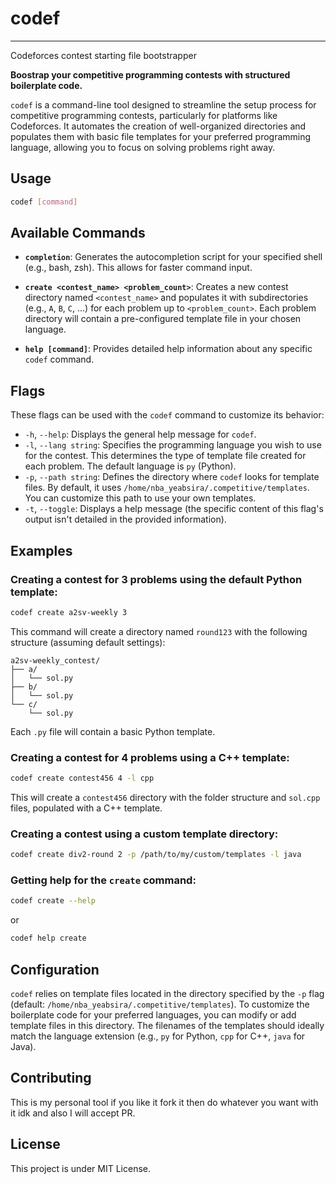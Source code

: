 # codef
----
Codeforces contest starting file bootstrapper

**Boostrap your competitive programming contests with structured boilerplate code.**

`codef` is a command-line tool designed to streamline the setup process for competitive programming contests, particularly for platforms like Codeforces. It automates the creation of well-organized directories and populates them with basic file templates for your preferred programming language, allowing you to focus on solving problems right away.

## Usage

``` bash
codef [command]
```

## Available Commands

* **`completion`**: Generates the autocompletion script for your specified shell (e.g., bash, zsh). This allows for faster command input.

* **`create <contest_name> <problem_count>`**: Creates a new contest directory named `<contest_name>` and populates it with subdirectories (e.g., `A`, `B`, `C`, ...) for each problem up to `<problem_count>`. Each problem directory will contain a pre-configured template file in your chosen language.

* **`help [command]`**: Provides detailed help information about any specific `codef` command.

## Flags

These flags can be used with the `codef` command to customize its behavior:

* `-h`, `--help`: Displays the general help message for `codef`.
* `-l`, `--lang string`: Specifies the programming language you wish to use for the contest. This determines the type of template file created for each problem. The default language is `py` (Python).
* `-p`, `--path string`: Defines the directory where `codef` looks for template files. By default, it uses `/home/nba_yeabsira/.competitive/templates`. You can customize this path to use your own templates.
* `-t`, `--toggle`: Displays a help message (the specific content of this flag's output isn't detailed in the provided information).

## Examples

### Creating a contest for 3 problems using the default Python template:

```bash
codef create a2sv-weekly 3
```

This command will create a directory named `round123` with the following structure (assuming default settings):

```
a2sv-weekly_contest/
├── a/
│   └── sol.py
├── b/
│   └── sol.py
└── c/
    └── sol.py
```

Each `.py` file will contain a basic Python template.

### Creating a contest for 4 problems using a C++ template:

```bash
codef create contest456 4 -l cpp
```

This will create a `contest456` directory with the folder structure and `sol.cpp` files, populated with a C++ template.

### Creating a contest using a custom template directory:

```bash
codef create div2-round 2 -p /path/to/my/custom/templates -l java
```

### Getting help for the `create` command:

```bash
codef create --help
```

or

```bash
codef help create
```

## Configuration

`codef` relies on template files located in the directory specified by the `-p` flag (default: `/home/nba_yeabsira/.competitive/templates`). To customize the boilerplate code for your preferred languages, you can modify or add template files in this directory. The filenames of the templates should ideally match the language extension (e.g., `py` for Python, `cpp` for C++, `java` for Java).

## Contributing

This is my personal tool if you like it fork it then do whatever you want with it idk and also I will accept PR.

## License

This project is under MIT License.

